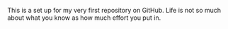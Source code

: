This is a set up for my very first repository on GitHub.
Life is not so much about what you know as how much effort you put in.
